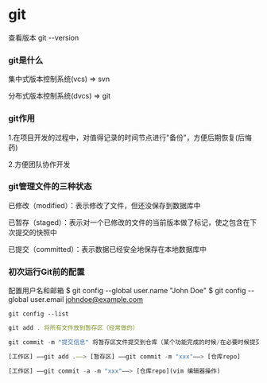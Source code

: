# git

查看版本     git --version

### git是什么

集中式版本控制系统(vcs) => svn

分布式版本控制系统(dvcs) => git



### git作用

1.在项目开发的过程中，对值得记录的时间节点进行"备份"，方便后期恢复(后悔药)

2.方便团队协作开发

### git管理文件的三种状态

已修改（modified）：表示修改了文件，但还没保存到数据库中

已暂存（staged）：表示对一个已修改的文件的当前版本做了标记，使之包含在下次提交的快照中

已提交（committed）：表示数据已经安全地保存在本地数据库中



### 初次运行Git前的配置

配置用户名和邮箱
$ git config --global user.name "John Doe"
$ git config --global user.email johndoe@example.com





```
git config --list
```



```js
git add . 将所有文件放到暂存区（经常做的）

git commit -m "提交信息" 将暂存区文件提交到仓库（某个功能完成的时候/在必要时候提交）

[工作区] ——git add .——> [暂存区] ——git commit -m "xxx"——> [仓库repo]

[工作区] ——git commit -a -m "xxx"——> [仓库repo](vim 编辑器操作)


```



































